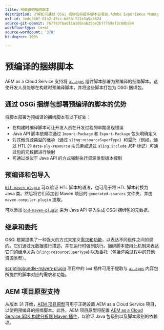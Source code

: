 ```yaml
---
title: 预编译的捆绑脚本
description: 了解如何通过 OSGi 捆绑包将组件脚本部署到 Adobe Experience Manager Cloud Service。
exl-id: 3edc388f-01b2-45cc-bd56-f22e5a5a8624
source-git-commit: 767f83fbad11a108aab25be2b77759af3c08b864
workflow-type: tm+mt
source-wordcount: '378'
ht-degree: 100%

---
```


# 预编译的捆绑脚本

AEM as a Cloud Service 支持将 [`ui.apps`](https://experienceleague.adobe.com/docs/experience-manager-cloud-service/implementing/developing/aem-project-content-package-structure.html#code-packages-%2F-osgi-bundles) 组件脚本部署为预编译的捆绑脚本。这使开发人员能够在构建时预编译脚本，并将这些脚本打包为 OSGi 捆绑包。

## 通过 OSGi 捆绑包部署预编译的脚本的优势

将脚本部署为预编译的捆绑脚本有以下好处：

+ 在构建时编译脚本可让开发人员在开发过程的早期发现错误
+ Java API 脚本依赖项通过 `Import-Package` 和 `Export-Package` 包头明确定义
+ 对其他资源类型的继承（通过 `sling:resourceSuperType`）和委托（例如，通过 HTL 的 `data-sly-resource` 块元素或通过 `sling:include` JSP 标记）可通过包的元数据进行映射
+ 可通过类似于 Java API 的方式强制执行资源类型版本控制

## 预编译和包导入

[`htl-maven-plugin`](https://sling.apache.org/components/htl-maven-plugin/index.html) 可以验证 HTL 脚本的语法，也可用于将 HTL 脚本转换为 Java 类。然后将它们添加到 Maven 项目的 `generated-sources` 文件夹，并由 `maven-compiler-plugin` 提取。

可以添加 [`bnd-maven-plugin`](https://github.com/bndtools/bnd/tree/master/maven/bnd-maven-plugin) 来为 Java API 导入生成 OSGi 捆绑包的元数据。

## 继承和委托

OSGi 框架提供了一种强大的方式来定义[需求和功能](https://docs.osgi.org/specification/osgi.core/7.0.0/framework.module.html#framework.module.dependencies)，以表达不同组件之间的契约。它们通过元数据进行描述，并在运行时强制执行。捆绑脚本使用此机制来表达它们的继承关系 (`sling:resourceSuperType`) 以及委托（包括渲染过程中的其他资源类型）。

[scriptingbundle-maven-plugin](https://sling.apache.org/components/scriptingbundle-maven-plugin/bnd.html) 项目中的 `bnd` 插件可用于提取与 [`ui.apps`](https://experienceleague.adobe.com/docs/experience-manager-cloud-service/implementing/developing/aem-project-content-package-structure.html#code-packages-%2F-osgi-bundles) 内容包所提供的脚本对应的需求和功能。

## AEM 项目原型支持

从版本 31 开始，[AEM 项目原型](https://experienceleague.adobe.com/docs/experience-manager-core-components/using/developing/archetype/using.html)可用于正确设置 AEM as a Cloud Service 项目，以使用预编译的捆绑脚本。此外，AEM 项目原型将配置 [AEM as a Cloud Service SDK 构建分析器 Maven 插件](/help/developing/archetype/build-analyzer-maven-plugin.md)，以验证 Java 包级别以及脚本级别的依赖项。
